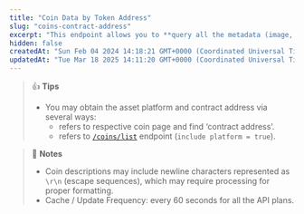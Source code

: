 ```yaml
---
title: "Coin Data by Token Address"
slug: "coins-contract-address"
excerpt: "This endpoint allows you to **query all the metadata (image,  websites, socials, description, contract address, etc.) and  market data (price, ATH, exchange tickers, etc.) of a coin  from the CoinGecko coin page based on an asset platform and  a particular token contract address**"
hidden: false
createdAt: "Sun Feb 04 2024 14:18:21 GMT+0000 (Coordinated Universal Time)"
updatedAt: "Tue Mar 18 2025 14:11:20 GMT+0000 (Coordinated Universal Time)"
---
```

> 👍 **Tips**
> 
> - You may obtain the asset platform and contract address via several ways:
>   - refers to respective coin page and find ‘contract address’.
>   - refers to [`/coins/list`](/reference/coins-list) endpoint (`include platform = true`).

> 📘 **Notes**
> 
> - Coin descriptions may include newline characters represented as `\r\n` (escape sequences), which may require processing for proper formatting.
> - Cache / Update Frequency: every 60 seconds for all the API plans.
